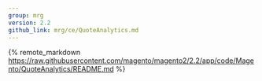 ```yaml
---
group: mrg
version: 2.2
github_link: mrg/ce/QuoteAnalytics.md
---
```


{% remote_markdown https://raw.githubusercontent.com/magento/magento2/2.2/app/code/Magento/QuoteAnalytics/README.md %}